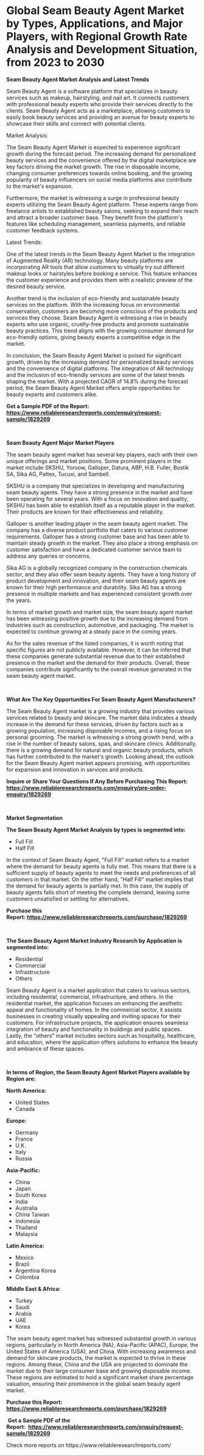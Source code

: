 <p><h1>Global Seam Beauty Agent Market by Types, Applications, and Major Players, with Regional Growth Rate Analysis and Development Situation, from 2023 to 2030</h1></p><p><strong>Seam Beauty Agent Market Analysis and Latest Trends</strong></p>
<p><p>Seam Beauty Agent is a software platform that specializes in beauty services such as makeup, hairstyling, and nail art. It connects customers with professional beauty experts who provide their services directly to the clients. Seam Beauty Agent acts as a marketplace, allowing customers to easily book beauty services and providing an avenue for beauty experts to showcase their skills and connect with potential clients.</p><p>Market Analysis:</p><p>The Seam Beauty Agent Market is expected to experience significant growth during the forecast period. The increasing demand for personalized beauty services and the convenience offered by the digital marketplace are key factors driving the market growth. The rise in disposable income, changing consumer preferences towards online booking, and the growing popularity of beauty influencers on social media platforms also contribute to the market's expansion.</p><p>Furthermore, the market is witnessing a surge in professional beauty experts utilizing the Seam Beauty Agent platform. These experts range from freelance artists to established beauty salons, seeking to expand their reach and attract a broader customer base. They benefit from the platform's features like scheduling management, seamless payments, and reliable customer feedback systems.</p><p>Latest Trends:</p><p>One of the latest trends in the Seam Beauty Agent Market is the integration of Augmented Reality (AR) technology. Many beauty platforms are incorporating AR tools that allow customers to virtually try out different makeup looks or hairstyles before booking a service. This feature enhances the customer experience and provides them with a realistic preview of the desired beauty service.</p><p>Another trend is the inclusion of eco-friendly and sustainable beauty services on the platform. With the increasing focus on environmental conservation, customers are becoming more conscious of the products and services they choose. Seam Beauty Agent is witnessing a rise in beauty experts who use organic, cruelty-free products and promote sustainable beauty practices. This trend aligns with the growing consumer demand for eco-friendly options, giving beauty experts a competitive edge in the market.</p><p>In conclusion, the Seam Beauty Agent Market is poised for significant growth, driven by the increasing demand for personalized beauty services and the convenience of digital platforms. The integration of AR technology and the inclusion of eco-friendly services are some of the latest trends shaping the market. With a projected CAGR of 14.8% during the forecast period, the Seam Beauty Agent Market offers ample opportunities for beauty experts and customers alike.</p></p>
<p><strong>Get a Sample PDF of the Report:&nbsp; <a href="https://www.reliableresearchreports.com/enquiry/request-sample/1829269">https://www.reliableresearchreports.com/enquiry/request-sample/1829269</a></strong></p>
<p>&nbsp;</p>
<p><strong>Seam Beauty Agent Major Market Players</strong></p>
<p><p>The seam beauty agent market has several key players, each with their own unique offerings and market positions. Some prominent players in the market include SKSHU, Yoroow, Galloper, Datura, ABP, H.B. Fuller, Bostik SA, Sika AG, Pattex, Tucuxi, and Sambell. </p><p>SKSHU is a company that specializes in developing and manufacturing seam beauty agents. They have a strong presence in the market and have been operating for several years. With a focus on innovation and quality, SKSHU has been able to establish itself as a reputable player in the market. Their products are known for their effectiveness and reliability.</p><p>Galloper is another leading player in the seam beauty agent market. The company has a diverse product portfolio that caters to various customer requirements. Galloper has a strong customer base and has been able to maintain steady growth in the market. They also place a strong emphasis on customer satisfaction and have a dedicated customer service team to address any queries or concerns.</p><p>Sika AG is a globally recognized company in the construction chemicals sector, and they also offer seam beauty agents. They have a long history of product development and innovation, and their seam beauty agents are known for their high performance and durability. Sika AG has a strong presence in multiple markets and has experienced consistent growth over the years.</p><p>In terms of market growth and market size, the seam beauty agent market has been witnessing positive growth due to the increasing demand from industries such as construction, automotive, and packaging. The market is expected to continue growing at a steady pace in the coming years.</p><p>As for the sales revenue of the listed companies, it is worth noting that specific figures are not publicly available. However, it can be inferred that these companies generate substantial revenue due to their established presence in the market and the demand for their products. Overall, these companies contribute significantly to the overall revenue generated in the seam beauty agent market.</p></p>
<p>&nbsp;</p>
<p><strong>What Are The Key Opportunities For Seam Beauty Agent Manufacturers?</strong></p>
<p><p>The Seam Beauty Agent market is a growing industry that provides various services related to beauty and skincare. The market data indicates a steady increase in the demand for these services, driven by factors such as a growing population, increasing disposable incomes, and a rising focus on personal grooming. The market is witnessing a strong growth trend, with a rise in the number of beauty salons, spas, and skincare clinics. Additionally, there is a growing demand for natural and organic beauty products, which has further contributed to the market's growth. Looking ahead, the outlook for the Seam Beauty Agent market appears promising, with opportunities for expansion and innovation in services and products.</p></p>
<p><strong>Inquire or Share Your Questions If Any Before Purchasing This Report: <a href="https://www.reliableresearchreports.com/enquiry/pre-order-enquiry/1829269">https://www.reliableresearchreports.com/enquiry/pre-order-enquiry/1829269</a></strong></p>
<p>&nbsp;</p>
<p><strong>Market Segmentation</strong></p>
<p><strong>The Seam Beauty Agent Market Analysis by types is segmented into:</strong></p>
<p><ul><li>Full Fill</li><li>Half Fill</li></ul></p>
<p><p>In the context of Seam Beauty Agent, "Full Fill" market refers to a market where the demand for beauty agents is fully met. This means that there is a sufficient supply of beauty agents to meet the needs and preferences of all customers in that market. On the other hand, "Half Fill" market implies that the demand for beauty agents is partially met. In this case, the supply of beauty agents falls short of meeting the complete demand, leaving some customers unsatisfied or settling for alternatives.</p></p>
<p><strong>Purchase this Report:&nbsp;<a href="https://www.reliableresearchreports.com/purchase/1829269">https://www.reliableresearchreports.com/purchase/1829269</a></strong></p>
<p>&nbsp;</p>
<p><strong>The Seam Beauty Agent Market Industry Research by Application is segmented into:</strong></p>
<p><ul><li>Residential</li><li>Commercial</li><li>Infrastructure</li><li>Others</li></ul></p>
<p><p>Seam Beauty Agent is a market application that caters to various sectors, including residential, commercial, infrastructure, and others. In the residential market, the application focuses on enhancing the aesthetic appeal and functionality of homes. In the commercial sector, it assists businesses in creating visually appealing and inviting spaces for their customers. For infrastructure projects, the application ensures seamless integration of beauty and functionality in buildings and public spaces. Lastly, the "others" market includes sectors such as hospitality, healthcare, and education, where the application offers solutions to enhance the beauty and ambiance of these spaces.</p></p>
<p>&nbsp;</p>
<p><strong>In terms of Region, the Seam Beauty Agent Market Players available by Region are:</strong></p>
<p>
    <p> <strong> North America: </strong>
        <ul>
            <li>United States</li>
            <li>Canada</li>
        </ul>
        </p> 
    <p> <strong> Europe: </strong>
        <ul>
            <li>Germany</li>
            <li>France</li>
            <li>U.K.</li>
            <li>Italy</li>
            <li>Russia</li>
        </ul>
        </p> 
    <p> <strong> Asia-Pacific: </strong>
        <ul>
            <li>China</li>
            <li>Japan</li>
            <li>South Korea</li>
            <li>India</li>
            <li>Australia</li>
            <li>China Taiwan</li>
            <li>Indonesia</li>
            <li>Thailand</li>
            <li>Malaysia</li>
        </ul>
        </p> 
    <p> <strong> Latin America: </strong>
        <ul>
            <li>Mexico</li>
            <li>Brazil</li>
            <li>Argentina Korea</li>
            <li>Colombia</li>
        </ul>
        </p> 
    <p> <strong> Middle East & Africa: </strong>
        <ul>
            <li>Turkey</li>
            <li>Saudi</li>
            <li>Arabia</li>
            <li>UAE</li>
            <li>Korea</li>
        </ul>
    </p>
    </p>
<p><p>The seam beauty agent market has witnessed substantial growth in various regions, particularly in North America (NA), Asia-Pacific (APAC), Europe, the United States of America (USA), and China. With increasing awareness and demand for skincare products, the market is expected to thrive in these regions. Among these, China and the USA are projected to dominate the market due to their large consumer base and growing disposable income. These regions are estimated to hold a significant market share percentage valuation, ensuring their prominence in the global seam beauty agent market.</p></p>
<p><strong>Purchase this Report: <a href="https://www.reliableresearchreports.com/purchase/1829269">https://www.reliableresearchreports.com/purchase/1829269</a></strong></p>
<p>&nbsp;<strong>Get a Sample PDF of the Report:&nbsp;&nbsp;<a href="https://www.reliableresearchreports.com/enquiry/request-sample/1829269">https://www.reliableresearchreports.com/enquiry/request-sample/1829269</a></strong></p>
<p><strong></strong></p>
<p>Check more reports on https://www.reliableresearchreports.com/</p>